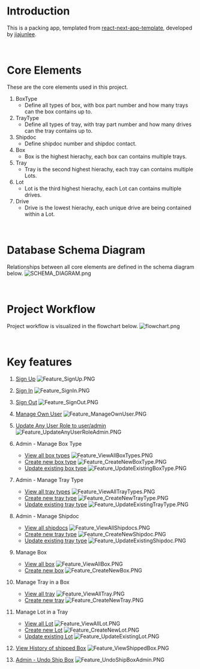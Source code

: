 # Introduction
This is a packing app, templated from [react-next-app-template](https://github.com/jiajunlee19/react-next-app-template), developed by [jiajunlee](https://github.com/jiajunlee19).


<br>

# Core Elements
These are the core elements used in this project.
1. BoxType
    - Define all types of box, with box part number and how many trays can the box contains up to.
2. TrayType
    - Define all types of tray, with tray part number and how many drives can the tray contains up to.
3. Shipdoc
    - Define shipdoc number and shipdoc contact.
4. Box
    - Box is the highest hierachy, each box can contains multiple trays.
5. Tray
    - Tray is the second highest hierachy, each tray can contains multiple Lots.
6. Lot
    - Lot is the third highest hierachy, each Lot can contains multiple drives.
7. Drive
    - Drive is the lowest hierachy, each unique drive are being contained within a Lot.

<br>

# Database Schema Diagram
Relationships between all core elements are defined in the schema diagram below.
![SCHEMA_DIAGRAM.png](/Misc/SCHEMA_DIAGRAM.png)

<br>

# Project Workflow
Project workflow is visualized in the flowchart below.
![flowchart.png](/Misc/flowchart.png)

<br>

# Key features
1. [Sign Up](/app/\(pages\)/auth/signUp/page.tsx)
    ![Feature_SignUp.PNG](/Misc/Feature_SignUp.PNG)

2. [Sign In](/app/\(pages\)/auth/signIn/page.tsx)
    ![Feature_SignIn.PNG](/Misc/Feature_SignIn.PNG)

3. [Sign Out](/app/\(pages\)/auth/signOut/page.tsx)
    ![Feature_SignOut.PNG](/Misc/Feature_SignOut.PNG)

4. [Manage Own User](/app/\(pages\)/auth/user/[user_uid]/page.tsx)
    ![Feature_ManageOwnUser.PNG](/Misc/Feature_ManageOwnUser.PNG)

5. [Update Any User Role to user/admin](/app/\(pages\)/protected/auth/updateRoleByEmail/page.tsx)
    ![Feature_UpdateAnyUserRoleAdmin.PNG](/Misc/Feature_UpdateAnyUserRoleAdmin.PNG)

6. Admin - Manage Box Type
    - [View all box types](/app/\(pages\)/protected/box_type/page.tsx)
    ![Feature_ViewAllBoxTypes.PNG](/Misc/Feature_ViewAllBoxTypes.PNG)
    - [Create new box type](/app/\(pages\)/protected/box_type/create/page.tsx)
    ![Feature_CreateNewBoxType.PNG](/Misc/Feature_CreateNewBoxType.PNG)
    - [Update existing box type](/app/\(pages\)/protected/box_type/[box_type_uid]/update/page.tsx)
    ![Feature_UpdateExistingBoxType.PNG](/Misc/Feature_UpdateExistingBoxType.PNG)

7. Admin - Manage Tray Type
    - [View all tray types](/app/\(pages\)/protected/tray_type/page.tsx)
    ![Feature_ViewAllTrayTypes.PNG](/Misc/Feature_ViewAllTrayTypes.PNG)
    - [Create new tray type](/app/\(pages\)/protected/tray_type/create/page.tsx)
    ![Feature_CreateNewTrayType.PNG](/Misc/Feature_CreateNewTrayType.PNG)
    - [Update existing tray type](/app/\(pages\)/protected/tray_type/[tray_type_uid]/update/page.tsx)
    ![Feature_UpdateExistingTrayType.PNG](/Misc/Feature_UpdateExistingTrayType.PNG)

8. Admin - Manage Shipdoc
    - [View all shipdocs](/app/\(pages\)/protected/shipdoc/page.tsx)
    ![Feature_ViewAllShipdocs.PNG](/Misc/Feature_ViewAllShipdocs.PNG)
    - [Create new tray type](/app/\(pages\)/protected/shipdoc/create/page.tsx)
    ![Feature_CreateNewShipdoc.PNG](/Misc/Feature_CreateNewShipdoc.PNG)
    - [Update existing tray type](/app/\(pages\)/protected/shipdoc/[shipdoc_uid]/update/page.tsx)
    ![Feature_UpdateExistingShipdoc.PNG](/Misc/Feature_UpdateExistingShipdoc.PNG)

9. Manage Box
    - [View all box](/app/\(pages\)/box/page.tsx)
    ![Feature_ViewAllBox.PNG](/Misc/Feature_ViewAllBox.PNG)
    - [Create new box](/app/\(pages\)/box/create/page.tsx)
    ![Feature_CreateNewBox.PNG](/Misc/Feature_CreateNewBox.PNG)

10. Manage Tray in a Box
    - [View all tray](/app/\(pages\)/box/[box_uid]/tray/page.tsx)
    ![Feature_ViewAllTray.PNG](/Misc/Feature_ViewAllTray.PNG)
    - [Create new tray](/app/\(pages\)/box/[box_uid]/tray/create/page.tsx)
    ![Feature_CreateNewTray.PNG](/Misc/Feature_CreateNewTray.PNG)

11. Manage Lot in a Tray
    - [View all Lot](/app/\(pages\)/box/[box_uid]/tray/[tray_uid]/lot/page.tsx)
    ![Feature_ViewAllLot.PNG](/Misc/Feature_ViewAllLots.PNG)
    - [Create new Lot](/app/\(pages\)/box/[box_uid]/tray/[tray_uid]/lot/create/page.tsx)
    ![Feature_CreateNewLot.PNG](/Misc/Feature_CreateNewLot.PNG)
    - [Update existing Lot](/app/\(pages\)/box/[box_uid]/tray/[tray_uid]/lot/[lot_uid]/update/page.tsx)
    ![Feature_UpdateExistingLot.PNG](/Misc/Feature_UpdateExistingLot.PNG)

12. [View History of shipped Box](/app/\(pages\)/history/page.tsx)
    ![Feature_ViewShippedBox.PNG](/Misc/Feature_ViewShippedBox.PNG)

13. [Admin - Undo Ship Box](/app/\(pages\)/protected/history/page.tsx)
    ![Feature_UndoShipBoxAdmin.PNG](/Misc/Feature_UndoShipBoxAdmin.PNG)

<br>
